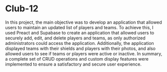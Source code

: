 # Club-12

In this project, the main objective was to develop an application that allowed users to maintain an updated list of players and teams. To achieve this, I used Preact and Supabase to create an application that allowed users to securely add, edit, and delete players and teams, as only authorized administrators could access the application. Additionally, the application displayed teams with their shields and players with their photos, and also allowed users to see if teams or players were active or inactive. In summary, a complete set of CRUD operations and custom display features were implemented to ensure a satisfactory and secure user experience.

